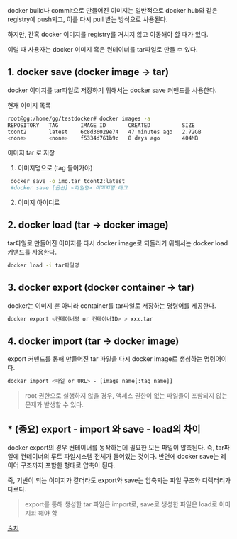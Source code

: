 
docker build나 commit으로 만들어진 이미지는 일반적으로 docker hub와 같은 registry에 push되고, 이를 다시 pull 받는 방식으로 사용된다.

하지만, 간혹 docker 이미지를 registry를 거치지 않고 이동해야 할 때가 있다.

이럴 때 사용자는 docker 이미지 혹은 컨테이너를 tar파일로 만들 수 있다.

## 1. docker save (docker image -> tar)

docker 이미지를 tar파일로 저장하기 위해서는 docker save 커맨드를 사용한다.

현재 이미지 목록
```bash
root@gg:/home/gg/testdocker# docker images -a
REPOSITORY   TAG       IMAGE ID       CREATED          SIZE
tcont2       latest    6c8d36029e74   47 minutes ago   2.72GB
<none>       <none>    f5334d761b9c   8 days ago       404MB
```

이미지 tar 로 저장
1. 이미지명으로 (tag 들어가야)
```bash
 docker save -o img.tar tcont2:latest
 #docker save [옵션] <파일명> 이미지명:태그
```
2. 이미지 아이디로


## 2. docker load (tar -> docker image)

tar파일로 만들어진 이미지를 다시 docker image로 되돌리기 위해서는 docker load 커맨드를 사용한다.

```bash
docker load -i tar파일명
```

## 3. docker export (docker container -> tar)

docker는 이미지 뿐 아니라 container를 tar파일로 저장하는 명령어를 제공한다.

```bash
docker export <컨테이너명 or 컨테이너ID> > xxx.tar
```

## 4. docker import (tar -> docker image)

export 커맨드를 통해 만들어진 tar 파일을 다시 docker image로 생성하는 명령어이다.

```bash
docker import <파일 or URL> - [image name[:tag name]]
```

> root 권한으로 실행하지 않을 경우, 액세스 권한이 없는 파일들이 포함되지 않는 문제가 발생할 수 있다.

## * (중요) export - import 와 save - load의 차이

docker export의 경우 컨테이너를 동작하는데 필요한 모든 파일이 압축된다. 즉, tar파일에 컨테이너의 루트 파일시스템 전체가 들어있는 것이다. 반면에 docker save는 레이어 구조까지 포함한 형태로 압축이 된다.

즉, 기반이 되는 이미지가 같더라도 export와 save는 압축되는 파일 구조와 디렉터리가 다르다.

> export를 통해 생성한 tar 파일은 import로, save로 생성한 파일은 load로 이미지화 해야 함

[출처](https://www.leafcats.com/240)